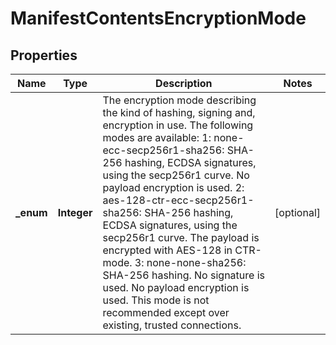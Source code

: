 
# ManifestContentsEncryptionMode

## Properties
Name | Type | Description | Notes
------------ | ------------- | ------------- | -------------
**_enum** | **Integer** | The encryption mode describing the kind of hashing, signing and, encryption in use. The following modes are available: 1: none-ecc-secp256r1-sha256: SHA-256 hashing, ECDSA signatures, using the secp256r1 curve. No payload encryption is used. 2: aes-128-ctr-ecc-secp256r1-sha256: SHA-256 hashing, ECDSA signatures, using the secp256r1 curve. The payload is encrypted with AES-128 in CTR-mode. 3: none-none-sha256: SHA-256 hashing. No signature is used. No payload encryption is used. This mode is not recommended except over existing, trusted connections.          |  [optional]



